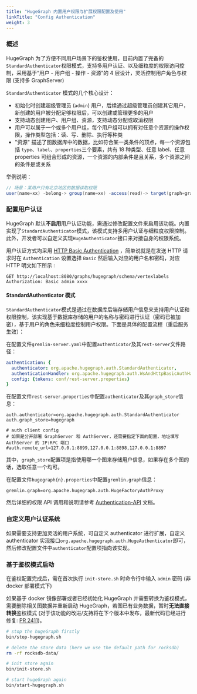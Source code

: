 ```yaml
---
title: "HugeGraph 内置用户权限与扩展权限配置及使用"
linkTitle: "Config Authentication"
weight: 3
---
```


### 概述
HugeGraph 为了方便不同用户场景下的鉴权使用，目前内置了完备的`StandardAuthenticator`权限模式，支持多用户认证、以及细粒度的权限访问控制，采用基于“用户 - 用户组 - 操作 - 资源”的 4 层设计，灵活控制用户角色与权限 (支持多 GraphServer)

`StandardAuthenticator` 模式的几个核心设计：
- 初始化时创建超级管理员 (`admin`) 用户，后续通过超级管理员创建其它用户，新创建的用户被分配足够权限后，可以创建或管理更多的用户
- 支持动态创建用户、用户组、资源，支持动态分配或取消权限
- 用户可以属于一个或多个用户组，每个用户组可以拥有对任意个资源的操作权限，操作类型包括：读、写、删除、执行等种类
- "资源" 描述了图数据库中的数据，比如符合某一类条件的顶点，每一个资源包括 `type`、`label`、`properties`三个要素，共有 18 种类型、任意 label、任意 properties 可组合形成的资源，一个资源的内部条件是且关系，多个资源之间的条件是或关系

举例说明：

```java
// 场景：某用户只有北京地区的数据读取权限
user(name=xx) -belong-> group(name=xx) -access(read)-> target(graph=graph1, resource={label: person, city: Beijing})
```

### 配置用户认证

HugeGraph 默认**不启用**用户认证功能，需通过修改配置文件来启用该功能。内置实现了`StandardAuthenticator`模式，该模式支持多用户认证与细粒度权限控制。此外，开发者可以自定义实现`HugeAuthenticator`接口来对接自身的权限系统。

用户认证方式均采用 [HTTP Basic Authentication](https://zh.wikipedia.org/wiki/HTTP%E5%9F%BA%E6%9C%AC%E8%AE%A4%E8%AF%81) ，简单说就是在发送 HTTP 请求时在 `Authentication` 设置选择 `Basic` 然后输入对应的用户名和密码，对应 HTTP 明文如下所示 :

```http
GET http://localhost:8080/graphs/hugegraph/schema/vertexlabels
Authorization: Basic admin xxxx
```

#### StandardAuthenticator 模式
`StandardAuthenticator`模式是通过在数据库后端存储用户信息来支持用户认证和权限控制，该实现基于数据库存储的用户的名称与密码进行认证（密码已被加密），基于用户的角色来细粒度控制用户权限。下面是具体的配置流程（重启服务生效）：

在配置文件`gremlin-server.yaml`中配置`authenticator`及其`rest-server`文件路径：

```yaml
authentication: {
  authenticator: org.apache.hugegraph.auth.StandardAuthenticator,
  authenticationHandler: org.apache.hugegraph.auth.WsAndHttpBasicAuthHandler,
  config: {tokens: conf/rest-server.properties}
}
```

在配置文件`rest-server.properties`中配置`authenticator`及其`graph_store`信息：

```properties
auth.authenticator=org.apache.hugegraph.auth.StandardAuthenticator
auth.graph_store=hugegraph

# auth client config
# 如果是分开部署 GraphServer 和 AuthServer，还需要指定下面的配置，地址填写 AuthServer 的 IP:RPC 端口
#auth.remote_url=127.0.0.1:8899,127.0.0.1:8898,127.0.0.1:8897
```
其中，`graph_store`配置项是指使用哪一个图来存储用户信息，如果存在多个图的话，选取任意一个均可。

在配置文件`hugegraph{n}.properties`中配置`gremlin.graph`信息：

```properties
gremlin.graph=org.apache.hugegraph.auth.HugeFactoryAuthProxy
```

然后详细的权限 API 调用和说明请参考 [Authentication-API](/docs/clients/restful-api/auth) 文档。

### 自定义用户认证系统

如果需要支持更加灵活的用户系统，可自定义 authenticator 进行扩展，自定义 authenticator 实现接口`org.apache.hugegraph.auth.HugeAuthenticator`即可，然后修改配置文件中`authenticator`配置项指向该实现。


### 基于鉴权模式启动

在鉴权配置完成后，需在首次执行 `init-store.sh` 时命令行中输入 `admin` 密码 (非 docker 部署模式下)

如果基于 docker 镜像部署或者已经初始化 HugeGraph 并需要转换为鉴权模式，需要删除相关图数据并重新启动 HugeGraph，若图已有业务数据，暂时**无法直接转换**鉴权模式 (对于该功能的改进/支持将在下个版本中发布，最新代码已经进行修复: [PR 2411](https://github.com/apache/incubator-hugegraph/pull/2411))。

```bash
# stop the hugeGraph firstly
bin/stop-hugegraph.sh

# delete the store data (here we use the default path for rocksdb)
rm -rf rocksdb-data/

# init store again
bin/init-store.sh

# start hugeGraph again
bin/start-hugegraph.sh

```